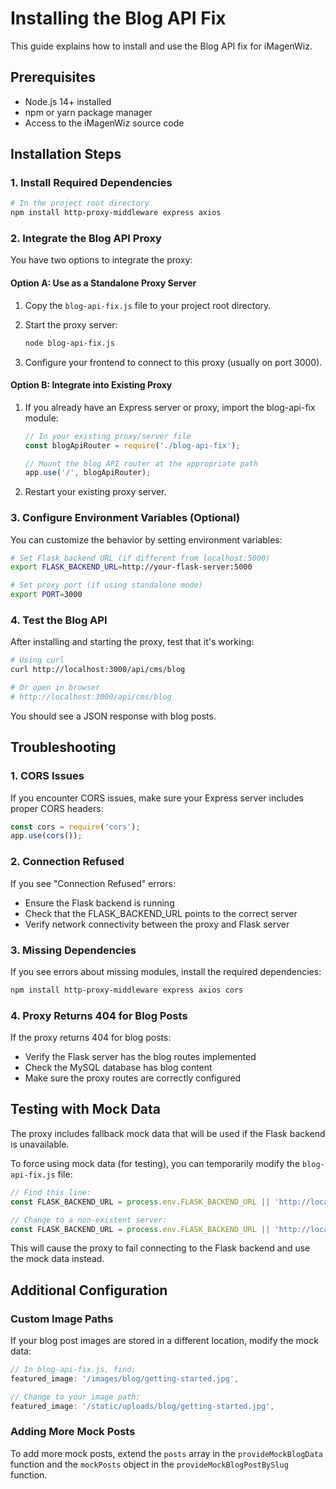 # Installing the Blog API Fix

This guide explains how to install and use the Blog API fix for iMagenWiz.

## Prerequisites

- Node.js 14+ installed
- npm or yarn package manager
- Access to the iMagenWiz source code

## Installation Steps

### 1. Install Required Dependencies

```bash
# In the project root directory
npm install http-proxy-middleware express axios
```

### 2. Integrate the Blog API Proxy

You have two options to integrate the proxy:

#### Option A: Use as a Standalone Proxy Server

1. Copy the `blog-api-fix.js` file to your project root directory.

2. Start the proxy server:
   ```bash
   node blog-api-fix.js
   ```

3. Configure your frontend to connect to this proxy (usually on port 3000).

#### Option B: Integrate into Existing Proxy

1. If you already have an Express server or proxy, import the blog-api-fix module:

   ```javascript
   // In your existing proxy/server file
   const blogApiRouter = require('./blog-api-fix');
   
   // Mount the blog API router at the appropriate path
   app.use('/', blogApiRouter);
   ```

2. Restart your existing proxy server.

### 3. Configure Environment Variables (Optional)

You can customize the behavior by setting environment variables:

```bash
# Set Flask backend URL (if different from localhost:5000)
export FLASK_BACKEND_URL=http://your-flask-server:5000

# Set proxy port (if using standalone mode)
export PORT=3000
```

### 4. Test the Blog API

After installing and starting the proxy, test that it's working:

```bash
# Using curl
curl http://localhost:3000/api/cms/blog

# Or open in browser
# http://localhost:3000/api/cms/blog
```

You should see a JSON response with blog posts.

## Troubleshooting

### 1. CORS Issues

If you encounter CORS issues, make sure your Express server includes proper CORS headers:

```javascript
const cors = require('cors');
app.use(cors());
```

### 2. Connection Refused

If you see "Connection Refused" errors:
- Ensure the Flask backend is running
- Check that the FLASK_BACKEND_URL points to the correct server
- Verify network connectivity between the proxy and Flask server

### 3. Missing Dependencies

If you see errors about missing modules, install the required dependencies:

```bash
npm install http-proxy-middleware express axios cors
```

### 4. Proxy Returns 404 for Blog Posts

If the proxy returns 404 for blog posts:
- Verify the Flask server has the blog routes implemented
- Check the MySQL database has blog content
- Make sure the proxy routes are correctly configured

## Testing with Mock Data

The proxy includes fallback mock data that will be used if the Flask backend is unavailable.

To force using mock data (for testing), you can temporarily modify the `blog-api-fix.js` file:

```javascript
// Find this line:
const FLASK_BACKEND_URL = process.env.FLASK_BACKEND_URL || 'http://localhost:5000';

// Change to a non-existent server:
const FLASK_BACKEND_URL = process.env.FLASK_BACKEND_URL || 'http://localhost:9999';
```

This will cause the proxy to fail connecting to the Flask backend and use the mock data instead.

## Additional Configuration

### Custom Image Paths

If your blog post images are stored in a different location, modify the mock data:

```javascript
// In blog-api-fix.js, find:
featured_image: '/images/blog/getting-started.jpg',

// Change to your image path:
featured_image: '/static/uploads/blog/getting-started.jpg',
```

### Adding More Mock Posts

To add more mock posts, extend the `posts` array in the `provideMockBlogData` function and the `mockPosts` object in the `provideMockBlogPostBySlug` function. 